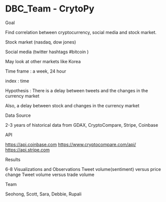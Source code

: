 # DBC_Team - CrytoPy

Goal

Find correlation between cryptocurrency, social media and stock market.

Stock market (nasdaq, dow jones)

Social media (twitter hashtags #bitcoin )

May look at other markets like Korea

Time frame : a week, 24 hour

index : time

Hypothesis :
There is a delay between tweets and the changes in the currency market

Also, a delay between stock and changes in the currency market

Data Source

2-3 years of historical data from GDAX, CryptoCompare, Stripe, Coinbase

API

https://api.coinbase.com
https://www.cryptocompare.com/api/
https://api.stripe.com

Results

6-8 Visualizations and Observations
Tweet volume(sentiment) versus price change
Tweet volume versus trade volume 

Team

Seohong, Scott, Sara, Debbie, Rupali
